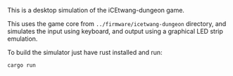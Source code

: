 This is a desktop simulation of the iCEtwang-dungeon game.

This uses the game core from `../firmware/icetwang-dungeon` directory, and simulates the input using keyboard, and output using a graphical LED strip emulation.

To build the simulator just have rust installed and run:

```
cargo run
```
